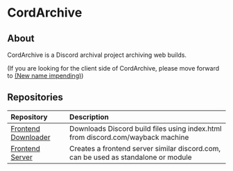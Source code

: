 # CordArchive
## About
CordArchive is a Discord archival project archiving web builds.

(If you are looking for the client side of CordArchive, please move forward to [(New name impending)](https://github.com/harmonyclient))

## Repositories
| Repository | Description |
| :--- | :--- |
| [Frontend Downloader](https://github.com/cordarchive/discordWebDownloader) | Downloads Discord build files using index.html from discord.com/wayback machine |
| [Frontend Server]() | Creates a frontend server similar discord.com, can be used as standalone or module |
